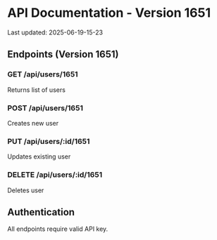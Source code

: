 # API Documentation - Version 1651
Last updated: 2025-06-19-15-23

## Endpoints (Version 1651)

### GET /api/users/1651
Returns list of users

### POST /api/users/1651
Creates new user

### PUT /api/users/:id/1651
Updates existing user

### DELETE /api/users/:id/1651
Deletes user

## Authentication
All endpoints require valid API key.
